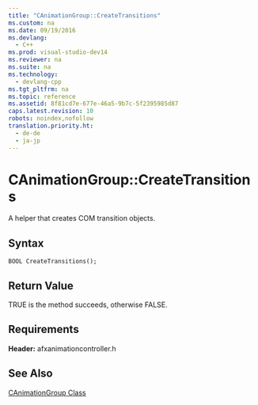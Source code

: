 ```yaml
---
title: "CAnimationGroup::CreateTransitions"
ms.custom: na
ms.date: 09/19/2016
ms.devlang: 
  - C++
ms.prod: visual-studio-dev14
ms.reviewer: na
ms.suite: na
ms.technology: 
  - devlang-cpp
ms.tgt_pltfrm: na
ms.topic: reference
ms.assetid: 8f81cd7e-677e-46a5-9b7c-5f2395985d87
caps.latest.revision: 10
robots: noindex,nofollow
translation.priority.ht: 
  - de-de
  - ja-jp
---
```

# CAnimationGroup::CreateTransitions
A helper that creates COM transition objects.  
  
## Syntax  
  
```  
BOOL CreateTransitions();  
```  
  
## Return Value  
 TRUE is the method succeeds, otherwise FALSE.  
  
## Requirements  
 **Header:** afxanimationcontroller.h  
  
## See Also  
 [CAnimationGroup Class](../vs140/CAnimationGroup-Class.md)